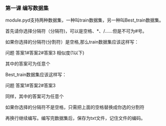 ### 第一课 编写数据集

  module.pyd支持两种数据集，一种叫train数据集，另一种叫Best_train数据集。
  
  首先请你选择分隔符（分隔符)，可以是空格、*、/......但是不可为#号。
  
  如果你选择的分隔符(分割符）是空格,那么train数据集应该这样写：
  
  问题 答案1#答案2#答案3 相似度(1以下)
         
  其中的答案可为任意个
  
  Best_train数据集应该这样写：
  
  问题 答案1#答案2#答案3
         
  同样，其中的答案可为任意个
  
  如果你选择的分隔符不是空格，只需把上面的空格替换成你选的分割符
  
  再换行继续编写。编写完数据集后，保存为txt文件，记住文件的编码。
  
